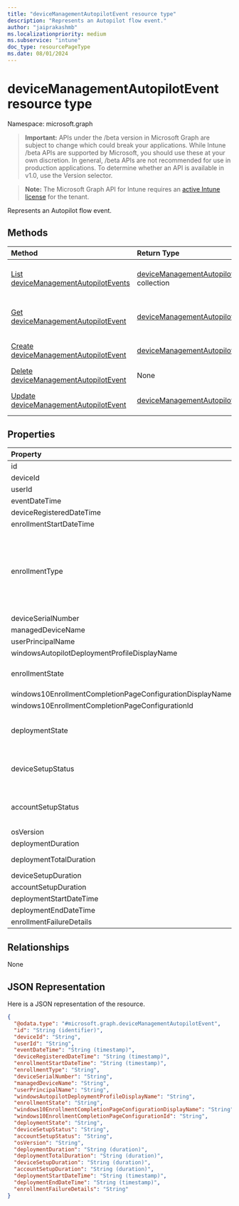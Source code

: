 ```yaml
---
title: "deviceManagementAutopilotEvent resource type"
description: "Represents an Autopilot flow event."
author: "jaiprakashmb"
ms.localizationpriority: medium
ms.subservice: "intune"
doc_type: resourcePageType
ms.date: 08/01/2024
---
```


# deviceManagementAutopilotEvent resource type

Namespace: microsoft.graph

> **Important:** APIs under the /beta version in Microsoft Graph are subject to change which could break your applications. While Intune /beta APIs are supported by Microsoft, you should use these at your own discretion. In general, /beta APIs are not recommended for use in production applications. To determine whether an API is available in v1.0, use the Version selector.

> **Note:** The Microsoft Graph API for Intune requires an [active Intune license](https://go.microsoft.com/fwlink/?linkid=839381) for the tenant.

Represents an Autopilot flow event.

## Methods
|Method|Return Type|Description|
|:---|:---|:---|
|[List deviceManagementAutopilotEvents](../api/intune-troubleshooting-devicemanagementautopilotevent-list.md)|[deviceManagementAutopilotEvent](../resources/intune-troubleshooting-devicemanagementautopilotevent.md) collection|List properties and relationships of the [deviceManagementAutopilotEvent](../resources/intune-troubleshooting-devicemanagementautopilotevent.md) objects.|
|[Get deviceManagementAutopilotEvent](../api/intune-troubleshooting-devicemanagementautopilotevent-get.md)|[deviceManagementAutopilotEvent](../resources/intune-troubleshooting-devicemanagementautopilotevent.md)|Read properties and relationships of the [deviceManagementAutopilotEvent](../resources/intune-troubleshooting-devicemanagementautopilotevent.md) object.|
|[Create deviceManagementAutopilotEvent](../api/intune-troubleshooting-devicemanagementautopilotevent-create.md)|[deviceManagementAutopilotEvent](../resources/intune-troubleshooting-devicemanagementautopilotevent.md)|Create a new [deviceManagementAutopilotEvent](../resources/intune-troubleshooting-devicemanagementautopilotevent.md) object.|
|[Delete deviceManagementAutopilotEvent](../api/intune-troubleshooting-devicemanagementautopilotevent-delete.md)|None|Deletes a [deviceManagementAutopilotEvent](../resources/intune-troubleshooting-devicemanagementautopilotevent.md).|
|[Update deviceManagementAutopilotEvent](../api/intune-troubleshooting-devicemanagementautopilotevent-update.md)|[deviceManagementAutopilotEvent](../resources/intune-troubleshooting-devicemanagementautopilotevent.md)|Update the properties of a [deviceManagementAutopilotEvent](../resources/intune-troubleshooting-devicemanagementautopilotevent.md) object.|

## Properties
|Property|Type|Description|
|:---|:---|:---|
|id|String|UUID for the object|
|deviceId|String|Device id associated with the object|
|userId|String|UserId id associated with the object|
|eventDateTime|DateTimeOffset|Time when the event occurred .|
|deviceRegisteredDateTime|DateTimeOffset|Device registration date.|
|enrollmentStartDateTime|DateTimeOffset|Device enrollment start date.|
|enrollmentType|[windowsAutopilotEnrollmentType](../resources/intune-troubleshooting-windowsautopilotenrollmenttype.md)|Enrollment type. Possible values are: `unknown`, `azureADJoinedWithAutopilotProfile`, `offlineDomainJoined`, `azureADJoinedUsingDeviceAuthWithAutopilotProfile`, `azureADJoinedUsingDeviceAuthWithoutAutopilotProfile`, `azureADJoinedWithOfflineAutopilotProfile`, `azureADJoinedWithWhiteGlove`, `offlineDomainJoinedWithWhiteGlove`, `offlineDomainJoinedWithOfflineAutopilotProfile`.|
|deviceSerialNumber|String|Device serial number.|
|managedDeviceName|String|Managed device name.|
|userPrincipalName|String|User principal name used to enroll the device.|
|windowsAutopilotDeploymentProfileDisplayName|String|Autopilot profile name.|
|enrollmentState|[enrollmentState](../resources/intune-shared-enrollmentstate.md)|Enrollment state like Enrolled, Failed. Possible values are: `unknown`, `enrolled`, `pendingReset`, `failed`, `notContacted`, `blocked`.|
|windows10EnrollmentCompletionPageConfigurationDisplayName|String|Enrollment Status Page profile name|
|windows10EnrollmentCompletionPageConfigurationId|String|Enrollment Status Page profile ID|
|deploymentState|[windowsAutopilotDeploymentState](../resources/intune-troubleshooting-windowsautopilotdeploymentstate.md)|Deployment state like Success, Failure, InProgress, SuccessWithTimeout. Possible values are: `unknown`, `success`, `inProgress`, `failure`, `successWithTimeout`, `notAttempted`, `disabled`, `successOnRetry`.|
|deviceSetupStatus|[windowsAutopilotDeploymentState](../resources/intune-troubleshooting-windowsautopilotdeploymentstate.md)|Deployment status for the enrollment status page’s device setup phase. Possible values are: `unknown`, `success`, `inProgress`, `failure`, `successWithTimeout`, `notAttempted`, `disabled`, `successOnRetry`.|
|accountSetupStatus|[windowsAutopilotDeploymentState](../resources/intune-troubleshooting-windowsautopilotdeploymentstate.md)|Deployment status for the enrollment status page’s account setup phase. Possible values are: `unknown`, `success`, `inProgress`, `failure`, `successWithTimeout`, `notAttempted`, `disabled`, `successOnRetry`.|
|osVersion|String|Device operating system version.|
|deploymentDuration|Duration|Autopilot deployment duration including enrollment.|
|deploymentTotalDuration|Duration|Total deployment duration from enrollment to Desktop screen.|
|deviceSetupDuration|Duration|Time spent in device ESP.|
|accountSetupDuration|Duration|Time spent in user ESP.|
|deploymentStartDateTime|DateTimeOffset|Deployment start time.|
|deploymentEndDateTime|DateTimeOffset|Deployment end time.|
|enrollmentFailureDetails|String|Enrollment failure details.|

## Relationships
None

## JSON Representation
Here is a JSON representation of the resource.
<!-- {
  "blockType": "resource",
  "keyProperty": "id",
  "@odata.type": "microsoft.graph.deviceManagementAutopilotEvent"
}
-->
``` json
{
  "@odata.type": "#microsoft.graph.deviceManagementAutopilotEvent",
  "id": "String (identifier)",
  "deviceId": "String",
  "userId": "String",
  "eventDateTime": "String (timestamp)",
  "deviceRegisteredDateTime": "String (timestamp)",
  "enrollmentStartDateTime": "String (timestamp)",
  "enrollmentType": "String",
  "deviceSerialNumber": "String",
  "managedDeviceName": "String",
  "userPrincipalName": "String",
  "windowsAutopilotDeploymentProfileDisplayName": "String",
  "enrollmentState": "String",
  "windows10EnrollmentCompletionPageConfigurationDisplayName": "String",
  "windows10EnrollmentCompletionPageConfigurationId": "String",
  "deploymentState": "String",
  "deviceSetupStatus": "String",
  "accountSetupStatus": "String",
  "osVersion": "String",
  "deploymentDuration": "String (duration)",
  "deploymentTotalDuration": "String (duration)",
  "deviceSetupDuration": "String (duration)",
  "accountSetupDuration": "String (duration)",
  "deploymentStartDateTime": "String (timestamp)",
  "deploymentEndDateTime": "String (timestamp)",
  "enrollmentFailureDetails": "String"
}
```